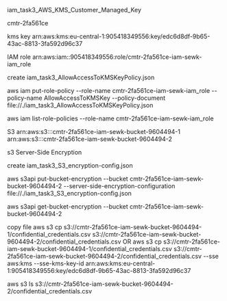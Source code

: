 iam_task3_AWS_KMS_Customer_Managed_Key

cmtr-2fa561ce



kms key
arn:aws:kms:eu-central-1:905418349556:key/edc6d8df-9b65-43ac-8813-3fa592d96c37

IAM
role arn:aws:iam::905418349556:role/cmtr-2fa561ce-iam-sewk-iam_role

create iam_task3_AllowAccessToKMSKeyPolicy.json

aws iam put-role-policy --role-name cmtr-2fa561ce-iam-sewk-iam_role --policy-name AllowAccessToKMSKey --policy-document file://./iam_task3_AllowAccessToKMSKeyPolicy.json

aws iam list-role-policies --role-name cmtr-2fa561ce-iam-sewk-iam_role


S3
arn:aws:s3:::cmtr-2fa561ce-iam-sewk-bucket-9604494-1
arn:aws:s3:::cmtr-2fa561ce-iam-sewk-bucket-9604494-2


s3 Server-Side Encryption 

 create iam_task3_S3_encryption-config.json
 
 aws s3api put-bucket-encryption --bucket cmtr-2fa561ce-iam-sewk-bucket-9604494-2 --server-side-encryption-configuration file://./iam_task3_S3_encryption-config.json
 
 aws s3api get-bucket-encryption --bucket cmtr-2fa561ce-iam-sewk-bucket-9604494-2
 
 
 copy file 
 aws s3 cp s3://cmtr-2fa561ce-iam-sewk-bucket-9604494-1/confidential_credentials.csv s3://cmtr-2fa561ce-iam-sewk-bucket-9604494-2/confidential_credentials.csv
 OR 
 aws s3 cp s3://cmtr-2fa561ce-iam-sewk-bucket-9604494-1/confidential_credentials.csv s3://cmtr-2fa561ce-iam-sewk-bucket-9604494-2/confidential_credentials.csv --sse aws:kms --sse-kms-key-id arn:aws:kms:eu-central-1:905418349556:key/edc6d8df-9b65-43ac-8813-3fa592d96c37
 
 aws s3 ls s3://cmtr-2fa561ce-iam-sewk-bucket-9604494-2/confidential_credentials.csv